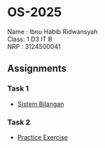 # OS-2025
Name : Ibnu Habib Ridwansyah <br>
Class: 1 D3 IT B <br>
NRP  : 3124500041 <br>


## Assignments
### Task 1
- [Sistem Bilangan](https://github.com/ibnuhabibr/SisOp-2025/blob/main/3124500041_Ibnu%20Habib%20Ridwansyah_SisOp-2025.md)
### Task 2
- [Practice Exercise](https://github.com/ibnuhabibr/SisOp-2025/blob/main/3124500041_Ibnu%20Habib%20Ridwansyah_SisOp-2025_Week%202.md)
